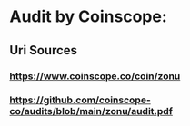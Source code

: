# Audit by Coinscope: 

## Uri Sources

### https://www.coinscope.co/coin/zonu

### https://github.com/coinscope-co/audits/blob/main/zonu/audit.pdf
